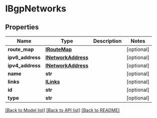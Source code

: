 # IBgpNetworks

## Properties
Name | Type | Description | Notes
------------ | ------------- | ------------- | -------------
**route_map** | [**IRouteMap**](IRouteMap.md) |  | [optional] 
**ipv6_address** | [**INetworkAddress**](INetworkAddress.md) |  | [optional] 
**ipv4_address** | [**INetworkAddress**](INetworkAddress.md) |  | [optional] 
**name** | **str** |  | [optional] 
**links** | [**ILinks**](ILinks.md) |  | [optional] 
**id** | **str** |  | [optional] 
**type** | **str** |  | [optional] 

[[Back to Model list]](../README.md#documentation-for-models) [[Back to API list]](../README.md#documentation-for-api-endpoints) [[Back to README]](../README.md)


